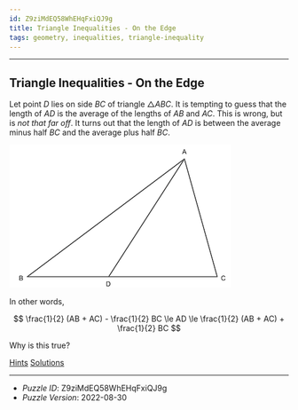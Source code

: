 ```yaml
---
id: Z9ziMdEQ58WhEHqFxiQJ9g
title: Triangle Inequalities - On the Edge
tags: geometry, inequalities, triangle-inequality
---
```


--------------------------------------------------------------------------------------------

## Triangle Inequalities - On the Edge

Let point $D$ lies on side $BC$ of triangle $\triangle ABC$. It is tempting to guess that
the length of $AD$ is the average of the lengths of $AB$ and $AC$. This is wrong, but is
_not that far off_. It turns out that the length of $AD$ is between the average minus half
$BC$ and the average plus half $BC$.

![Triangle](figures/Z9ziMdEQ58WhEHqFxiQJ9g.png)

In other words,

$$
\frac{1}{2} (AB + AC) - \frac{1}{2} BC
\le AD
\le \frac{1}{2} (AB + AC) + \frac{1}{2} BC
$$

Why is this true?

[Hints](Z9ziMdEQ58WhEHqFxiQJ9g-hints.md)
[Solutions](Z9ziMdEQ58WhEHqFxiQJ9g-solutions.md)

--------------------------------------------------------------------------------------------

* _Puzzle ID_: Z9ziMdEQ58WhEHqFxiQJ9g
* _Puzzle Version_: 2022-08-30
